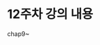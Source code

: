 # 12주차 강의 내용

chap9~


<!--13 14주차(6/13) -> 매주 한 디렉토리에 정리(15점)
발표 주제 2개 -> 깃허브 정리 및 수업내용 정리(지금부터라도 빠진 README.md 파일 정리)
gpt 이용 코드 정리
깃허브 정리 후  30점 만점에 몇점인지 다룬 ppt(3분내로 발표 가능하게)
발표 하루(6/13 예정정)
-->

